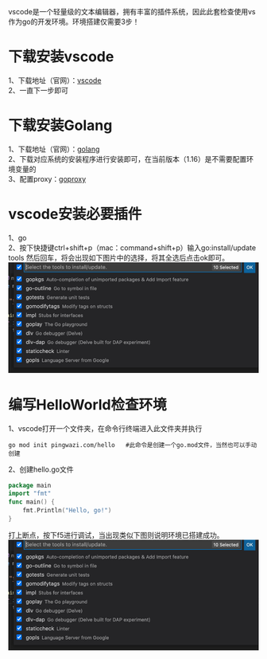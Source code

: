 vscode是一个轻量级的文本编辑器，拥有丰富的插件系统，因此此套检查使用vs作为go的开发环境。环境搭建仅需要3步！

# 下载安装vscode

1、下载地址（官网）：[vscode](https://code.visualstudio.com/)  
2、一直下一步即可

# 下载安装Golang
1、下载地址（官网）：[golang](https://golang.google.cn/dl/)  
2、下载对应系统的安装程序进行安装即可，在当前版本（1.16）是不需要配置环境变量的  
3、配置proxy：[goproxy](https://github.com/goproxy/goproxy.cn)

# vscode安装必要插件
1、go  
2、按下快捷键ctrl+shift+p（mac：command+shift+p）输入go:install/update tools  然后回车，将会出现如下图片中的选择，将其全选后点击ok即可。  
![安装go的工具](../img/2021070701.png)

# 编写HelloWorld检查环境
1、vscode打开一个文件夹，在命令行终端进入此文件夹并执行  
```shell
go mod init pingwazi.com/hello   #此命令是创建一个go.mod文件，当然也可以手动创建
```
2、创建hello.go文件  
```go
package main
import "fmt"
func main() {
    fmt.Println("Hello, go!")
}
```
打上断点，按下f5进行调试，当出现类似下图则说明环境已搭建成功。
![环境搭建成功.png](../img/2021070701.png)

